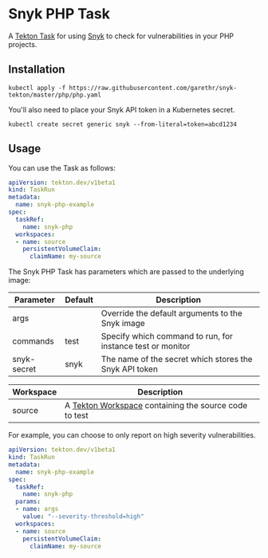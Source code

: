 # Snyk PHP Task

A [Tekton Task](https://tekton.dev/) for using [Snyk](https://snyk.io) to check for
vulnerabilities in your PHP projects.


## Installation

```
kubectl apply -f https://raw.githubusercontent.com/garethr/snyk-tekton/master/php/php.yaml
```

You'll also need to place your Snyk API token in a Kubernetes secret.

```
kubectl create secret generic snyk --from-literal=token=abcd1234
```

## Usage

You can use the Task as follows:

```yaml
apiVersion: tekton.dev/v1beta1
kind: TaskRun
metadata:
  name: snyk-php-example
spec:
  taskRef:
    name: snyk-php
  workspaces:
  - name: source
    persistentVolumeClaim:
      claimName: my-source
```

The Snyk PHP Task has parameters which are passed to the underlying image:

| Parameter | Default | Description |
| --- | --- | --- |
| args |   | Override the default arguments to the Snyk image |
| commands | test | Specify which command to run, for instance test or monitor |
| snyk-secret | snyk | The name of the secret which stores the Snyk API token |


| Workspace | Description |
| --- | --- |
| source | A [Tekton Workspace](https://github.com/tektoncd/pipeline/blob/master/docs/workspaces.md) containing the source code to test |

For example, you can choose to only report on high severity vulnerabilities.

```yaml
apiVersion: tekton.dev/v1beta1
kind: TaskRun
metadata:
  name: snyk-php-example
spec:
  taskRef:
    name: snyk-php
  params:
  - name: args
    value: "--severity-threshold=high"
  workspaces:
  - name: source
    persistentVolumeClaim:
      claimName: my-source
```
